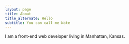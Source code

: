 ```yaml
---
layout: page
title: About
title_alternate: Hello
subtitle: You can call me Nate
---
```


I am a front-end web developer living in Manhattan, Kansas.
